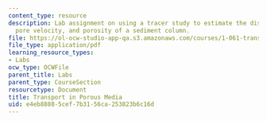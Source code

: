 ```yaml
---
content_type: resource
description: Lab assignment on using a tracer study to estimate the dispersion coefficient,
  pore velocity, and porosity of a sediment column.
file: https://ol-ocw-studio-app-qa.s3.amazonaws.com/courses/1-061-transport-processes-in-the-environment-fall-2008/e4eb88885cef7b3156ca253823b6c16d_lab4porous_media.pdf
file_type: application/pdf
learning_resource_types:
- Labs
ocw_type: OCWFile
parent_title: Labs
parent_type: CourseSection
resourcetype: Document
title: Transport in Porous Media
uid: e4eb8888-5cef-7b31-56ca-253823b6c16d
---
```

